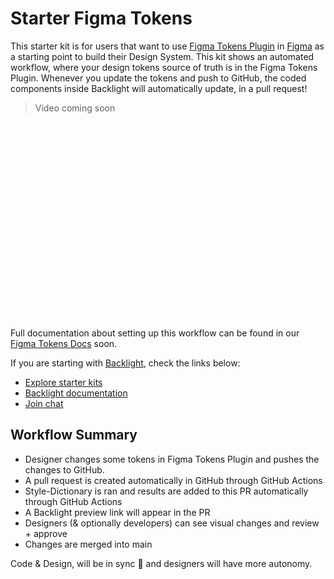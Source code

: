 # Starter Figma Tokens

This starter kit is for users that want to use [Figma Tokens Plugin](https://www.figma.com/community/plugin/843461159747178978/Figma-Tokens) in [Figma](https://www.figma.com/) as a starting point to build their Design System.
This kit shows an automated workflow, where your design tokens source of truth is in the Figma Tokens Plugin.
Whenever you update the tokens and push to GitHub, the coded components inside Backlight will automatically update, in a pull request!

> Video coming soon

<iframe width="560" height="315" src="" title="Figma Tokens Plugin video" frameborder="0" allow="accelerometer; autoplay; clipboard-write; encrypted-media; gyroscope; picture-in-picture" allowfullscreen></iframe>

Full documentation about setting up this workflow can be found in our [Figma Tokens Docs](https://backlight.dev/docs/figma-tokens) soon.

If you are starting with [Backlight](https://backlight.dev), check the links below:

- [Explore starter kits](https://backlight.dev/starterkits)
- [Backlight documentation](https://backlight.dev/docs)
- [Join chat](https://discord.gg/XkQxSU9)

## Workflow Summary

- Designer changes some tokens in Figma Tokens Plugin and pushes the changes to GitHub.
- A pull request is created automatically in GitHub through GitHub Actions
- Style-Dictionary is ran and results are added to this PR automatically through GitHub Actions
- A Backlight preview link will appear in the PR
- Designers (& optionally developers) can see visual changes and review + approve
- Changes are merged into main

Code & Design, will be in sync 🎉 and designers will have more autonomy.
